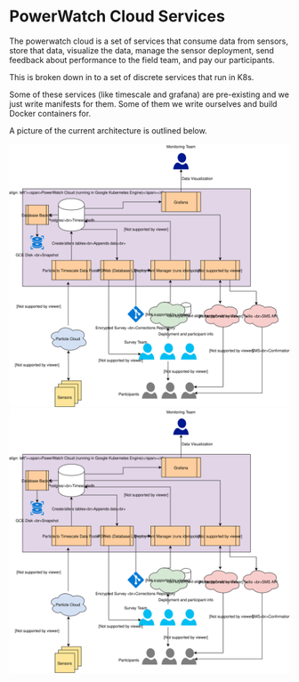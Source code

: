 PowerWatch Cloud Services
=========================

The powerwatch cloud is a set of services that consume data from sensors,
store that data, visualize the data, manage the sensor deployment, send
feedback about performance to the field team, and pay our participants.

This is broken down in to a set of discrete services that run in K8s.

Some of these services (like timescale and grafana) are pre-existing and
we just write manifests for them. Some of them we write ourselves and 
build Docker containers for.

A picture of the current architecture is outlined below.

![Alt text](./PowerWatch_Cloud.svg)
<img src="./PowerWatch_Cloud.svg">
